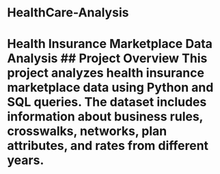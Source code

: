 # HealthCare-Analysis
# Health Insurance Marketplace Data Analysis  ## Project Overview  This project analyzes health insurance marketplace data using Python and SQL queries. The dataset includes information about business rules, crosswalks, networks, plan attributes, and rates from different years.
